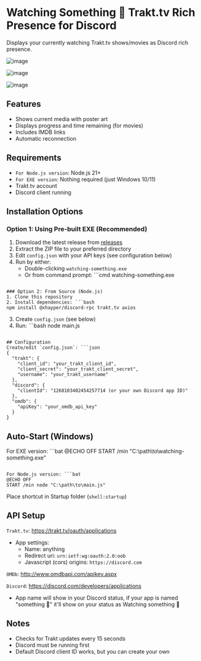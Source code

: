 # Watching Something 👀 Trakt.tv Rich Presence for Discord

Displays your currently watching Trakt.tv shows/movies as Discord rich presence.

![image](https://github.com/user-attachments/assets/97f27545-fd23-49a6-8928-0b5867a7957a)

![image](https://github.com/user-attachments/assets/a5557492-a973-4a84-9490-52af7a7b2b4f)

![image](https://github.com/user-attachments/assets/499a88e9-9c6a-4ed9-baec-82e196e8c0ee)

## Features
- Shows current media with poster art
- Displays progress and time remaining (for movies)
- Includes IMDB links
- Automatic reconnection

## Requirements
- ```For Node.js version```: Node.js 21+
- ```For EXE version```: Nothing required (just Windows 10/11)
- Trakt.tv account
- Discord client running

## Installation Options

### Option 1: Using Pre-built EXE (Recommended)
1. Download the latest release from [releases](https://github.com/Satanus/watching-something/releases)
2. Extract the ZIP file to your preferred directory
3. Edit `config.json` with your API keys (see configuration below)
4. Run by either:
   - Double-clicking `watching-something.exe`
   - Or from command prompt: ```cmd
watching-something.exe
```

### Option 2: From Source (Node.js)
1. Clone this repository
2. Install dependencies: ```bash
npm install @xhayper/discord-rpc trakt.tv axios
```
3. Create `config.json` (see below)
4. Run: ```bash
node main.js
```

## Configuration
Create/edit `config.json`: ```json
{
  "trakt": {
    "client_id": "your_trakt_client_id",
    "client_secret": "your_trakt_client_secret",
    "username": "your_trakt_username"
  },
  "discord": {
    "clientId": "1268103402454257714 (or your own Discord app ID)"
  },
  "omdb": {
    "apiKey": "your_omdb_api_key"
  }
}
```

## Auto-Start (Windows)
For EXE version: ```bat
@ECHO OFF
START /min "C:\path\to\watching-something.exe"
```

For Node.js version: ```bat
@ECHO OFF
START /min node "C:\path\to\main.js"
```
Place shortcut in Startup folder (`shell:startup`)

## API Setup
```Trakt.tv```: https://trakt.tv/oauth/applications
- App settings:
  - Name: anything
  - Redirect uri: `urn:ietf:wg:oauth:2.0:oob`
  - Javascript (cors) origins: `https://discord.com`

```OMDb```: http://www.omdbapi.com/apikey.aspx

```Discord```: https://discord.com/developers/applications
- App name will show in your Discord status, if your app is named "something 👀" it'll show on your status as Watching something 👀

## Notes
- Checks for Trakt updates every 15 seconds
- Discord must be running first
- Default Discord client ID works, but you can create your own
